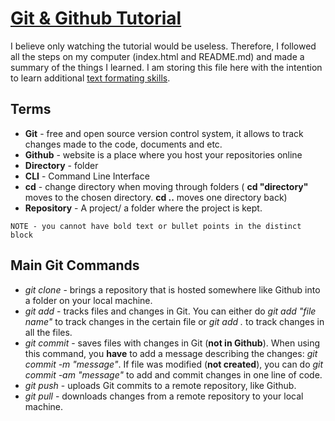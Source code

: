 # [Git & Github Tutorial](https://www.youtube.com/watch?v=RGOj5yH7evk&list=WL&index=10)

I believe only watching the tutorial would be useless. Therefore, I followed all the steps on my computer (index.html and README.md) and made a summary of the things I learned. I am storing this file here with the intention to learn additional [text formating skills](https://docs.github.com/en/get-started/writing-on-github/getting-started-with-writing-and-formatting-on-github/basic-writing-and-formatting-syntax). 

## Terms

* **Git** - free and open source version control system, it allows to track changes made to the code, documents and etc.
* **Github** - website is a place where you host your repositories online 
* **Directory** - folder 
* **CLI** - Command Line Interface
* **cd** - change directory when moving through folders ( __cd "directory"__ moves to the chosen directory. __cd ..__ moves one directory back)
* **Repository** - A project/ a folder where the project is kept. 

```
NOTE - you cannot have bold text or bullet points in the distinct block
```

## Main Git Commands

* *git clone* - brings a repository that is hosted somewhere like Github into a folder on your local machine. 
* *git add* - tracks files and changes in Git. You can either do *git add "file name"* to track changes in the certain file or *git add .* to track changes in all the files. 
* *git commit* - saves files with changes in Git (**not in Github**). When using this command, you **have** to add a message describing the changes: *git commit -m "message"*. If file was modified (**not created**), you can do *git commit -am "message"* to add and commit changes in one line of code. 
* *git push* - uploads Git commits to a remote repository, like Github. 
* *git pull* - downloads changes from a remote repository to your local machine. 
